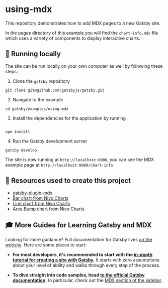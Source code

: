 # using-mdx

This repository demonstrates how to add MDX pages to a new Gatsby site.

In the pages directory of this example you will find the `chart-info.mdx` file which uses a variety of components to display interactive charts.

## 🔧 Running locally

The site can be run locally on your own computer as well by following these steps:

1.  Clone the `gatsby` repository

```shell
git clone git@github.com:gatsbyjs/gatsby.git
```

2.  Navigate to the example

```shell
cd gatsby/examples/using-mdx
```

3.  Install the dependencies for the application by running

```shell

npm install

```

4.  Run the Gatsby development server

```shell
gatsby develop
```

The site is now running at `http://localhost:8000`, you can see the MDX example page at `http://localhost:8000/chart-info`

## 🧰 Resources used to create this project

- [gatsby-plugin-mdx](https://www.gatsbyjs.com/plugins/gatsby-plugin-mdx/)
- [Bar chart from Nivo Charts](https://nivo.rocks/bar/)
- [Line chart from Nivo Charts](https://nivo.rocks/line/)
- [Area Bump chart from Nivo Charts](https://nivo.rocks/area-bump/)

## 🎓 More Guides for Learning Gatsby and MDX

Looking for more guidance? Full documentation for Gatsby lives [on the website](https://www.gatsbyjs.com/). Here are some places to start:

- **For most developers, it's recommended to start with the [in-depth tutorial for creating a site with Gatsby](https://www.gatsbyjs.com/tutorial/).** It starts with zero assumptions about your level of ability and walks through every step of the process.

- **To dive straight into code samples, head [to the official Gatsby documentation](https://www.gatsbyjs.com/docs/).** In particular, check out the [MDX section of the sidebar](https://www.gatsbyjs.com/docs/mdx/).
